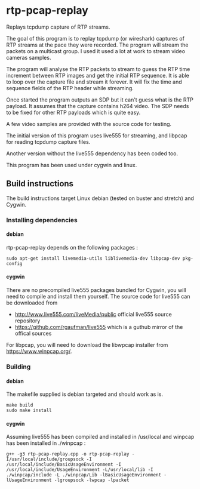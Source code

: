 # rtp-pcap-replay

Replays tcpdump capture of RTP streams.

The goal of this program is to replay tcpdump (or wireshark) captures of RTP streams at the pace they were recorded.
The program will stream the packets on a multicast group. I used it used a lot at work to stream video cameras samples.

The program will analyse the RTP packets to stream to guess the RTP time increment between RTP images and get the initial RTP sequence.
It is able to loop over the capture file and stream it forever.
It will fix the time and sequence fields of the RTP header while streaming.

Once started the program outputs an SDP but it can't guess what is the RTP payload.
It assumes that the capture contains h264 video.
The SDP needs to be fixed for other RTP payloads which is quite easy.

A few video samples are provided with the source code for testing.

The initial version of this program uses live555 for streaming, and libpcap for reading tcpdump capture files.

Another version without the live555 dependency has been coded too.

This program has been used under cygwin and linux.


## Build instructions

The build instructions target Linux debian (tested on buster and stretch) and Cygwin.

### Installing dependencies

#### debian

rtp-pcap-replay depends on the following packages :

~~~~
sudo apt-get install livemedia-utils liblivemedia-dev libpcap-dev pkg-config
~~~~

#### cygwin

There are no precompiled live555 packages bundled for Cygwin, you will need to compile and install them yourself.
The source code for live555 can be downloaded from 
 * http://www.live555.com/liveMedia/public official live555 source repository
 * https://github.com/rgaufman/live555 which is a guthub mirror of the offical sources

For libpcap, you will need to download the libwpcap installer from https://www.winpcap.org/. 

### Building

#### debian

The makefile supplied is debian targeted and should work as is.

~~~~
make build
sudo make install
~~~~

#### cygwin

Assuming live555 has been compiled and installed in /usr/local and winpcap has been installed in ./winpcap :

~~~~
g++ -g3 rtp-pcap-replay.cpp -o rtp-pcap-replay -I/usr/local/include/groupsock -I /usr/local/include/BasicUsageEnvironment -I /usr/local/include/UsageEnvironment -L/usr/local/lib -I ./winpcap/include -L ./winpcap/Lib -lBasicUsageEnvironment -lUsageEnvironment -lgroupsock -lwpcap -lpacket
~~~~

